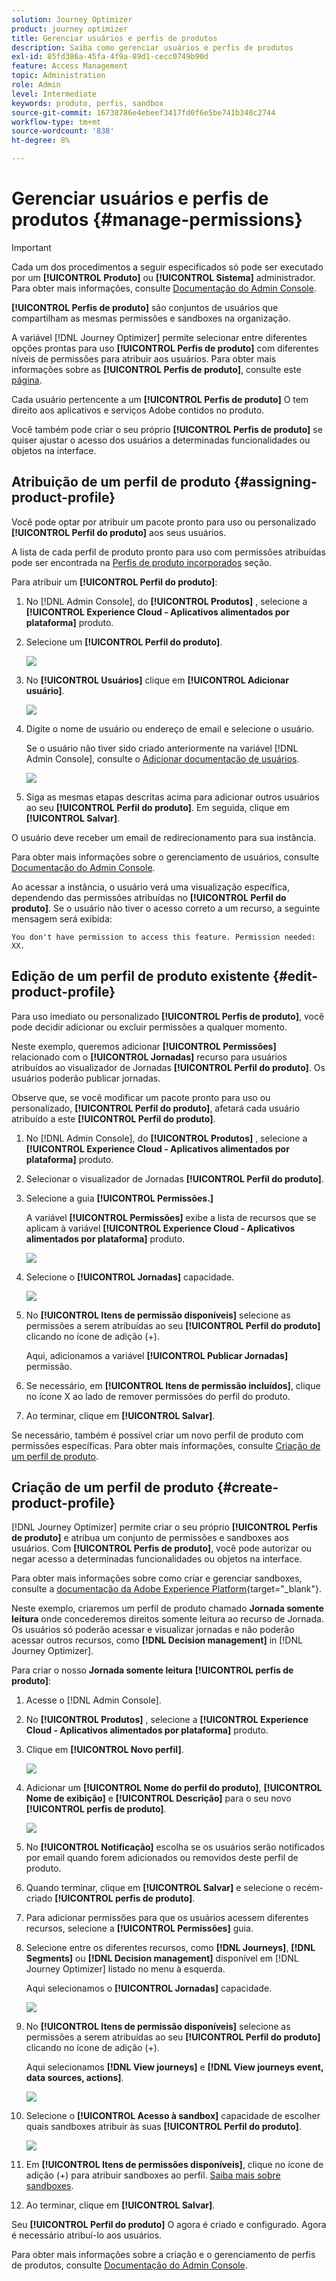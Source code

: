 ```yaml
---
solution: Journey Optimizer
product: journey optimizer
title: Gerenciar usuários e perfis de produtos
description: Saiba como gerenciar usuários e perfis de produtos
exl-id: 85fd386a-45fa-4f9a-89d1-cecc0749b90d
feature: Access Management
topic: Administration
role: Admin
level: Intermediate
keywords: produto, perfis, sandbox
source-git-commit: 16738786e4ebeef3417fd0f6e5be741b348c2744
workflow-type: tm+mt
source-wordcount: '838'
ht-degree: 8%

---
```


# Gerenciar usuários e perfis de produtos {#manage-permissions}

>[!IMPORTANT]
>
> Cada um dos procedimentos a seguir especificados só pode ser executado por um **[!UICONTROL Produto]** ou **[!UICONTROL Sistema]** administrador. Para obter mais informações, consulte [Documentação do Admin Console](https://helpx.adobe.com/enterprise/admin-guide.html/enterprise/using/admin-roles.ug.html).

**[!UICONTROL Perfis de produto]** são conjuntos de usuários que compartilham as mesmas permissões e sandboxes na organização.

A variável [!DNL Journey Optimizer] permite selecionar entre diferentes opções prontas para uso **[!UICONTROL Perfis de produto]** com diferentes níveis de permissões para atribuir aos usuários. Para obter mais informações sobre as **[!UICONTROL Perfis de produto]**, consulte este [página](ootb-product-profiles.md).

Cada usuário pertencente a um **[!UICONTROL Perfis de produto]** O tem direito aos aplicativos e serviços Adobe contidos no produto.

Você também pode criar o seu próprio **[!UICONTROL Perfis de produto]** se quiser ajustar o acesso dos usuários a determinadas funcionalidades ou objetos na interface.

## Atribuição de um perfil de produto {#assigning-product-profile}

Você pode optar por atribuir um pacote pronto para uso ou personalizado **[!UICONTROL Perfil do produto]** aos seus usuários.

A lista de cada perfil de produto pronto para uso com permissões atribuídas pode ser encontrada na [Perfis de produto incorporados](ootb-product-profiles.md) seção.

Para atribuir um **[!UICONTROL Perfil do produto]**:

1. No [!DNL Admin Console], do **[!UICONTROL Produtos]** , selecione a **[!UICONTROL Experience Cloud - Aplicativos alimentados por plataforma]** produto.

1. Selecione um **[!UICONTROL Perfil do produto]**.

   ![](assets/do-not-localize/access_control_2.png)

1. No **[!UICONTROL Usuários]** clique em **[!UICONTROL Adicionar usuário]**.

   ![](assets/do-not-localize/access_control_3.png)

1. Digite o nome de usuário ou endereço de email e selecione o usuário.

   Se o usuário não tiver sido criado anteriormente na variável [!DNL Admin Console], consulte o [Adicionar documentação de usuários](https://helpx.adobe.com/enterprise/admin-guide.html/enterprise/using/manage-users-individually.ug.html#add-users).

   ![](assets/do-not-localize/access_control_4.png)

1. Siga as mesmas etapas descritas acima para adicionar outros usuários ao seu **[!UICONTROL Perfil do produto]**. Em seguida, clique em **[!UICONTROL Salvar]**.

O usuário deve receber um email de redirecionamento para sua instância.

Para obter mais informações sobre o gerenciamento de usuários, consulte [Documentação do Admin Console](https://helpx.adobe.com/enterprise/admin-guide.html/enterprise/using/manage-users-individually.ug.html).

Ao acessar a instância, o usuário verá uma visualização específica, dependendo das permissões atribuídas no **[!UICONTROL Perfil do produto]**. Se o usuário não tiver o acesso correto a um recurso, a seguinte mensagem será exibida:

`You don't have permission to access this feature. Permission needed: XX.`

## Edição de um perfil de produto existente {#edit-product-profile}

Para uso imediato ou personalizado **[!UICONTROL Perfis de produto]**, você pode decidir adicionar ou excluir permissões a qualquer momento.

Neste exemplo, queremos adicionar **[!UICONTROL Permissões]** relacionado com o **[!UICONTROL Jornadas]** recurso para usuários atribuídos ao visualizador de Jornadas **[!UICONTROL Perfil do produto]**. Os usuários poderão publicar jornadas.

Observe que, se você modificar um pacote pronto para uso ou personalizado, **[!UICONTROL Perfil do produto]**, afetará cada usuário atribuído a este **[!UICONTROL Perfil do produto]**.

1. No [!DNL Admin Console], do **[!UICONTROL Produtos]** , selecione a **[!UICONTROL Experience Cloud - Aplicativos alimentados por plataforma]** produto.

1. Selecionar o visualizador de Jornadas **[!UICONTROL Perfil do produto]**.

1. Selecione a guia **[!UICONTROL Permissões.]**

   A variável **[!UICONTROL Permissões]** exibe a lista de recursos que se aplicam à variável **[!UICONTROL Experience Cloud - Aplicativos alimentados por plataforma]** produto.

   ![](assets/do-not-localize/access_control_5.png)

1. Selecione o **[!UICONTROL Jornadas]** capacidade.

   ![](assets/do-not-localize/access_control_6.png)

1. No **[!UICONTROL Itens de permissão disponíveis]** selecione as permissões a serem atribuídas ao seu **[!UICONTROL Perfil do produto]** clicando no ícone de adição (+).

   Aqui, adicionamos a variável **[!UICONTROL Publicar Jornadas]** permissão.

1. Se necessário, em **[!UICONTROL Itens de permissão incluídos]**, clique no ícone X ao lado de remover permissões do perfil do produto.

1. Ao terminar, clique em **[!UICONTROL Salvar]**.

Se necessário, também é possível criar um novo perfil de produto com permissões específicas. Para obter mais informações, consulte [Criação de um perfil de produto](#create-product-profile).

## Criação de um perfil de produto {#create-product-profile}

[!DNL Journey Optimizer] permite criar o seu próprio **[!UICONTROL Perfis de produto]** e atribua um conjunto de permissões e sandboxes aos usuários. Com **[!UICONTROL Perfis de produto]**, você pode autorizar ou negar acesso a determinadas funcionalidades ou objetos na interface.

Para obter mais informações sobre como criar e gerenciar sandboxes, consulte a [documentação da Adobe Experience Platform](https://experienceleague.adobe.com/docs/experience-platform/sandbox/ui/user-guide.html?lang=pt-BR){target="_blank"}.

Neste exemplo, criaremos um perfil de produto chamado **Jornada somente leitura** onde concederemos direitos somente leitura ao recurso de Jornada. Os usuários só poderão acessar e visualizar jornadas e não poderão acessar outros recursos, como **[!DNL  Decision management]** in [!DNL Journey Optimizer].

Para criar o nosso **Jornada somente leitura** **[!UICONTROL perfis de produto]**:

1. Acesse o [!DNL Admin Console].

1. No **[!UICONTROL Produtos]** , selecione a **[!UICONTROL Experience Cloud - Aplicativos alimentados por plataforma]** produto.

1. Clique em **[!UICONTROL Novo perfil]**.

   ![](assets/do-not-localize/access_control_9.png)

1. Adicionar um **[!UICONTROL Nome do perfil do produto]**, **[!UICONTROL Nome de exibição]** e **[!UICONTROL Descrição]** para o seu novo **[!UICONTROL perfis de produto]**.

   ![](assets/do-not-localize/access_control_10.png)

1. No **[!UICONTROL Notificação]** escolha se os usuários serão notificados por email quando forem adicionados ou removidos deste perfil de produto.

1. Quando terminar, clique em **[!UICONTROL Salvar]** e selecione o recém-criado **[!UICONTROL perfis de produto]**.

1. Para adicionar permissões para que os usuários acessem diferentes recursos, selecione a **[!UICONTROL Permissões]** guia.

1. Selecione entre os diferentes recursos, como **[!DNL Journeys]**, **[!DNL Segments]** ou **[!DNL Decision management]** disponível em [!DNL Journey Optimizer] listado no menu à esquerda.

   Aqui selecionamos o **[!UICONTROL Jornadas]** capacidade.

   ![](assets/do-not-localize/access_control_11.png)

1. No **[!UICONTROL Itens de permissão disponíveis]** selecione as permissões a serem atribuídas ao seu **[!UICONTROL Perfil do produto]** clicando no ícone de adição (+).

   Aqui selecionamos **[!DNL View journeys]** e **[!DNL View journeys event, data sources, actions]**.

   ![](assets/do-not-localize/access_control_12.png)

1. Selecione o **[!UICONTROL Acesso à sandbox]** capacidade de escolher quais sandboxes atribuir às suas **[!UICONTROL Perfil do produto]**.

   ![](assets/do-not-localize/access_control_13.png)

1. Em **[!UICONTROL Itens de permissões disponíveis]**, clique no ícone de adição (+) para atribuir sandboxes ao perfil. [Saiba mais sobre sandboxes](sandboxes.md).

1. Ao terminar, clique em **[!UICONTROL Salvar]**.

Seu **[!UICONTROL Perfil do produto]** O agora é criado e configurado. Agora é necessário atribuí-lo aos usuários.

Para obter mais informações sobre a criação e o gerenciamento de perfis de produtos, consulte [Documentação do Admin Console](https://helpx.adobe.com/enterprise/admin-guide.html/enterprise/using/manage-product-profiles.ug.html).
